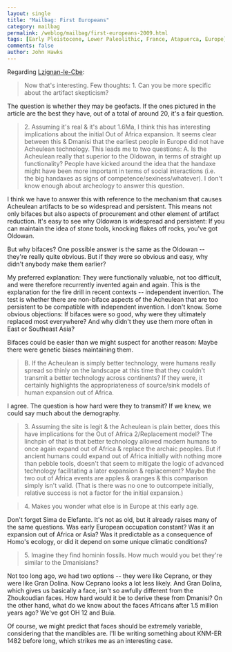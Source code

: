 ```yaml
---
layout: single 
title: "Mailbag: First Europeans" 
category: mailbag
permalink: /weblog/mailbag/first-europeans-2009.html
tags: [Early Pleistocene, Lower Paleolithic, France, Atapuerca, Europe] 
comments: false 
author: John Hawks 
---
```



Regarding <a href="http://johnhawks.net/weblog/reviews/archaeology/lower/lezignan-le-cebe-crochet-2009.html">Lzignan-le-Cbe</a>:

<blockquote>Now that's interesting.  Few thoughts:
1. Can you be more specific about the artifact skepticism?</blockquote>

The question is whether they may be geofacts. If the ones pictured in the article are the best they have, out of a total of around 20, it's a fair question. 

<blockquote>2. Assuming it's real & it's about 1.6Ma, I think this has interesting implications about the initial Out of Africa expansion.  It seems clear between this & Dmanisi that the earliest people in Europe did not have Acheulean technology.  This leads me to two questions:
A. Is the Acheulean really that superior to the Oldowan, in terms of straight up functionality?  People have kicked around the idea that the handaxe might have been more important in terms of social interactions (i.e. the big handaxes as signs of competence/sexiness/whatever).  I don't know enough about archeology to answer this question.</blockquote>

I think we have to answer this with reference to the mechanism that causes Acheulean artifacts to be so widespread and persistent. This means not only bifaces but also aspects of procurement and other element of artifact reduction. It's easy to see why Oldowan is widespread and persistent: If you can maintain the idea of stone tools, knocking flakes off rocks, you've got Oldowan. 

But why bifaces? One possible answer is the same as the Oldowan -- they're really quite obvious. But if they were so obvious and easy, why didn't anybody make them earlier?

My preferred explanation: They were functionally valuable, not too difficult, and were therefore recurrently invented again and again. This is the explanation for the fire drill in recent contexts -- independent invention. The test is whether there are non-biface aspects of the Acheulean that are too persistent to be compatible with independent invention. I don't know. Some obvious objections: If bifaces were so good, why were they ultimately replaced most everywhere? And why didn't they use them more often in East or Southeast Asia? 

Bifaces could be easier than we might suspect for another reason: Maybe there were genetic biases maintaining them. 

<blockquote>B. If the Acheulean is simply better technology, were humans really spread so thinly on the landscape at this time that they couldn't transmit a better technology across continents?  If they were, it certainly highlights the appropriateness of source/sink models of human expansion out of Africa.</blockquote>

I agree. The question is how hard were they to transmit? If we knew, we could say much about the demography. 

<blockquote>3. Assuming the site is legit & the Acheulean is plain better, does this have implications for the Out of Africa 2/Replacement model?  The linchpin of that is that better technology allowed modern humans to once again expand out of Africa & replace the archaic peoples.  But if ancient humans could expand out of Africa initially with nothing more than pebble tools, doesn't that seem to mitigate the logic of advanced technology facilitating a later expansion & replacement?  Maybe the two out of Africa events are apples & oranges & this comparison simply isn't valid.  (That is there was no one to outcompete initially, relative success is not a factor for the initial expansion.)</blockquote>

<blockquote>4. Makes you wonder what else is in Europe at this early age.</blockquote>

Don't forget Sima de Elefante. It's not as old, but it already raises many of the same questions. Was early European occupation constant? Was it an expansion out of Africa or Asia? Was it predictable as a consequence of Homo's ecology,  or did it depend on some unique climatic conditions? 

<blockquote>5. Imagine they find hominin fossils.  How much would you bet they're similar to the Dmanisians?
</blockquote>

Not too long ago, we had two options -- they were like Ceprano, or they were like Gran Dolina. Now Ceprano looks a lot less likely. And Gran Dolina, which gives us basically a face, isn't so awfully different from the Zhoukoudian faces. How hard would it be to derive these from Dmanisi? On the other hand, what do we know about the faces Africans after 1.5 million years ago? We've got OH 12 and Buia. 

Of course, we might predict that faces should be extremely variable, considering that the mandibles are. I'll be writing something about KNM-ER 1482 before long, which strikes me as an interesting case. 

